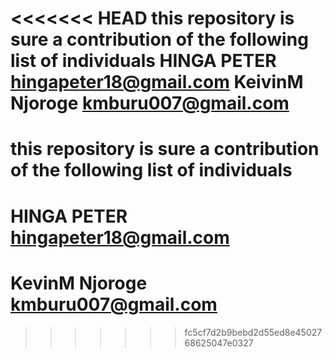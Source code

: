 <<<<<<< HEAD
this repository is sure a contribution of the following list of individuals
HINGA PETER  <hingapeter18@gmail.com>
KeivinM Njoroge <kmburu007@gmail.com>
=======
# this repository is sure a contribution of the following list of individuals
# HINGA PETER  <hingapeter18@gmail.com>
# KevinM Njoroge <kmburu007@gmail.com>
>>>>>>> fc5cf7d2b9bebd2d55ed8e4502768625047e0327
